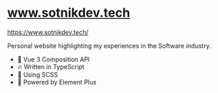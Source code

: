 # www.sotnikdev.tech

https://www.sotnikdev.tech/

Personal website highlighting my experiences in the Software industry.

- 💪 Vue 3 Composition API
- 🔥 Written in TypeScript
- 🌷 Using SCSS
- 🌌 Powered by Element Plus
